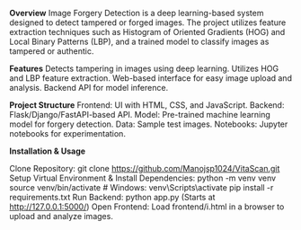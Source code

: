 **Overview**
Image Forgery Detection is a deep learning-based system designed to detect tampered or forged images. The project utilizes feature extraction techniques such as Histogram of Oriented Gradients (HOG) and Local Binary Patterns (LBP), and a trained model to classify images as tampered or authentic.

**Features**
Detects tampering in images using deep learning.
Utilizes HOG and LBP feature extraction.
Web-based interface for easy image upload and analysis.
Backend API for model inference.

**Project Structure**
Frontend: UI with HTML, CSS, and JavaScript.
Backend: Flask/Django/FastAPI-based API.
Model: Pre-trained machine learning model for forgery detection.
Data: Sample test images.
Notebooks: Jupyter notebooks for experimentation.

**Installation & Usage**

Clone Repository: git clone https://github.com/Manojsp1024/VitaScan.git
Setup Virtual Environment & Install Dependencies:
python -m venv venv
source venv/bin/activate  # Windows: venv\Scripts\activate
pip install -r requirements.txt
Run Backend: python app.py (Starts at http://127.0.0.1:5000/)
Open Frontend: Load frontend/i.html in a browser to upload and analyze images.
